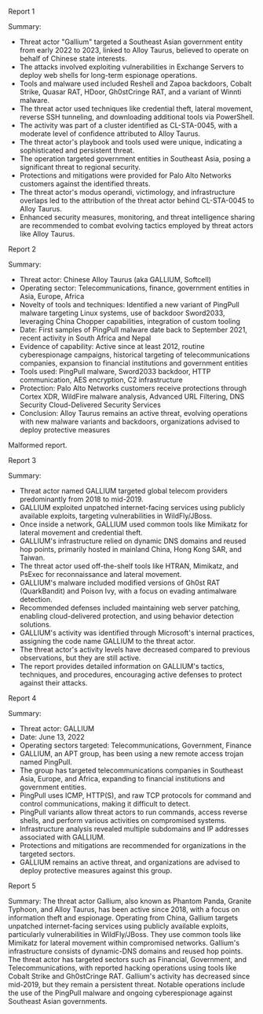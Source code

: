 
Report 1

Summary:
- Threat actor "Gallium" targeted a Southeast Asian government entity from early 2022 to 2023, linked to Alloy Taurus, believed to operate on behalf of Chinese state interests.
- The attacks involved exploiting vulnerabilities in Exchange Servers to deploy web shells for long-term espionage operations.
- Tools and malware used included Reshell and Zapoa backdoors, Cobalt Strike, Quasar RAT, HDoor, Gh0stCringe RAT, and a variant of Winnti malware.
- The threat actor used techniques like credential theft, lateral movement, reverse SSH tunneling, and downloading additional tools via PowerShell.
- The activity was part of a cluster identified as CL-STA-0045, with a moderate level of confidence attributed to Alloy Taurus.
- The threat actor's playbook and tools used were unique, indicating a sophisticated and persistent threat.
- The operation targeted government entities in Southeast Asia, posing a significant threat to regional security.
- Protections and mitigations were provided for Palo Alto Networks customers against the identified threats.
- The threat actor's modus operandi, victimology, and infrastructure overlaps led to the attribution of the threat actor behind CL-STA-0045 to Alloy Taurus.
- Enhanced security measures, monitoring, and threat intelligence sharing are recommended to combat evolving tactics employed by threat actors like Alloy Taurus.





Report 2

Summary:
- Threat actor: Chinese Alloy Taurus (aka GALLIUM, Softcell)
- Operating sector: Telecommunications, finance, government entities in Asia, Europe, Africa
- Novelty of tools and techniques: Identified a new variant of PingPull malware targeting Linux systems, use of backdoor Sword2033, leveraging China Chopper capabilities, integration of custom tooling
- Date: First samples of PingPull malware date back to September 2021, recent activity in South Africa and Nepal
- Evidence of capability: Active since at least 2012, routine cyberespionage campaigns, historical targeting of telecommunications companies, expansion to financial institutions and government entities
- Tools used: PingPull malware, Sword2033 backdoor, HTTP communication, AES encryption, C2 infrastructure
- Protection: Palo Alto Networks customers receive protections through Cortex XDR, WildFire malware analysis, Advanced URL Filtering, DNS Security Cloud-Delivered Security Services
- Conclusion: Alloy Taurus remains an active threat, evolving operations with new malware variants and backdoors, organizations advised to deploy protective measures

Malformed report.





Report 3

Summary:
- Threat actor named GALLIUM targeted global telecom providers predominantly from 2018 to mid-2019.
- GALLIUM exploited unpatched internet-facing services using publicly available exploits, targeting vulnerabilities in WildFly/JBoss.
- Once inside a network, GALLIUM used common tools like Mimikatz for lateral movement and credential theft.
- GALLIUM's infrastructure relied on dynamic DNS domains and reused hop points, primarily hosted in mainland China, Hong Kong SAR, and Taiwan.
- The threat actor used off-the-shelf tools like HTRAN, Mimikatz, and PsExec for reconnaissance and lateral movement.
- GALLIUM's malware included modified versions of Gh0st RAT (QuarkBandit) and Poison Ivy, with a focus on evading antimalware detection.
- Recommended defenses included maintaining web server patching, enabling cloud-delivered protection, and using behavior detection solutions.
- GALLIUM's activity was identified through Microsoft's internal practices, assigning the code name GALLIUM to the threat actor.
- The threat actor's activity levels have decreased compared to previous observations, but they are still active.
- The report provides detailed information on GALLIUM's tactics, techniques, and procedures, encouraging active defenses to protect against their attacks.





Report 4

Summary:
- Threat actor: GALLIUM
- Date: June 13, 2022
- Operating sectors targeted: Telecommunications, Government, Finance
- GALLIUM, an APT group, has been using a new remote access trojan named PingPull.
- The group has targeted telecommunications companies in Southeast Asia, Europe, and Africa, expanding to financial institutions and government entities.
- PingPull uses ICMP, HTTP(S), and raw TCP protocols for command and control communications, making it difficult to detect.
- PingPull variants allow threat actors to run commands, access reverse shells, and perform various activities on compromised systems.
- Infrastructure analysis revealed multiple subdomains and IP addresses associated with GALLIUM.
- Protections and mitigations are recommended for organizations in the targeted sectors.
- GALLIUM remains an active threat, and organizations are advised to deploy protective measures against this group.





Report 5

Summary:
The threat actor Gallium, also known as Phantom Panda, Granite Typhoon, and Alloy Taurus, has been active since 2018, with a focus on information theft and espionage. Operating from China, Gallium targets unpatched internet-facing services using publicly available exploits, particularly vulnerabilities in WildFly/JBoss. They use common tools like Mimikatz for lateral movement within compromised networks. Gallium's infrastructure consists of dynamic-DNS domains and reused hop points. The threat actor has targeted sectors such as Financial, Government, and Telecommunications, with reported hacking operations using tools like Cobalt Strike and Gh0stCringe RAT. Gallium's activity has decreased since mid-2019, but they remain a persistent threat. Notable operations include the use of the PingPull malware and ongoing cyberespionage against Southeast Asian governments.


